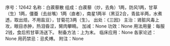 序号：12642
名称：白蒺藜散
组成：白蒺藜（炒，去角）1两，防风1两，甘草（生）1两，僵蚕（去丝嘴）1两（直者），南星1两半（黑豆2合，青盐半两，水煮透，取出焙，不用盐豆），甘菊花3两（生）。
出处：《三因》
主治：肾脏风毒上攻，眼目赤肿，热泪昏涩，胬肉攀睛。
加减：None
功效：None
用法用量：每服2钱，食后煎甘草汤送下。
制备方法：上为末。
临床应用：None
各家论述：None
用药禁忌：忌炙煿。
附注：None
